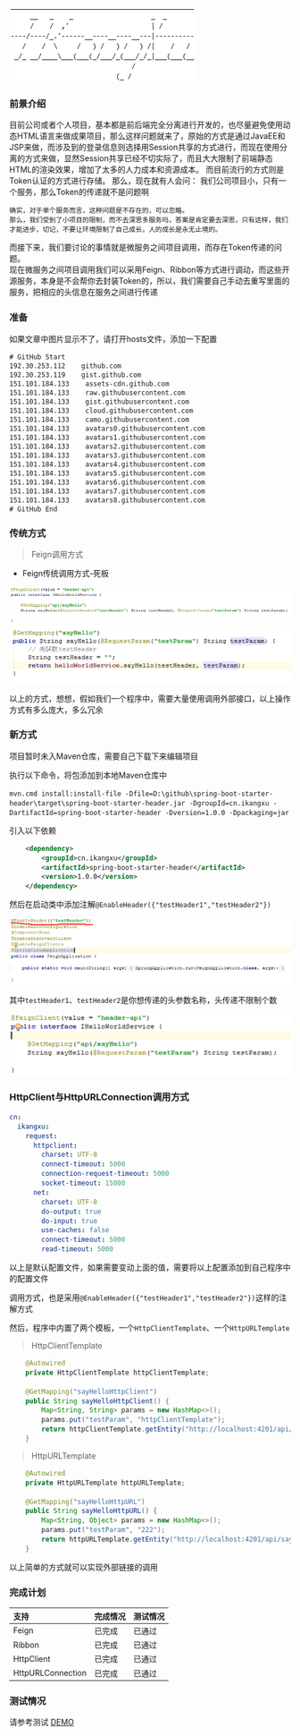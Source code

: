 ![Logo](./doc/logo.png)

### 前景介绍

目前公司或者个人项目，基本都是前后端完全分离进行开发的，也尽量避免使用动态HTML语言来做成果项目，那么这样问题就来了，原始的方式是通过JavaEE和JSP来做，而涉及到的登录信息则选择用Session共享的方式进行，而现在使用分离的方式来做，显然Session共享已经不切实际了，而且大大限制了前端静态HTML的渲染效果，增加了太多的人力成本和资源成本。
而目前流行的方式则是Token认证的方式进行存储。
那么，现在就有人会问：
    我们公司项目小，只有一个服务，那么Token的传递就不是问题啊
    
    确实，对于单个服务而言，这种问题是不存在的，可以忽略。
    那么，我们受到了小项目的限制，而不去深思多服务吗，答案是肯定要去深思，只有这样，我们才能进步，切记，不要让环境限制了自己成长，人的成长是永无止境的。
    
而接下来，我们要讨论的事情就是微服务之间项目调用，而存在Token传递的问题。    
现在微服务之间项目调用我们可以采用Feign、Ribbon等方式进行调动，而这些开源服务，本身是不会帮你去封装Token的，所以，我们需要自己手动去重写里面的服务，把相应的头信息在服务之间进行传递

### 准备

如果文章中图片显示不了，请打开hosts文件，添加一下配置

```text
# GitHub Start 
192.30.253.112    github.com 
192.30.253.119    gist.github.com
151.101.184.133    assets-cdn.github.com
151.101.184.133    raw.githubusercontent.com
151.101.184.133    gist.githubusercontent.com
151.101.184.133    cloud.githubusercontent.com
151.101.184.133    camo.githubusercontent.com
151.101.184.133    avatars0.githubusercontent.com
151.101.184.133    avatars1.githubusercontent.com
151.101.184.133    avatars2.githubusercontent.com
151.101.184.133    avatars3.githubusercontent.com
151.101.184.133    avatars4.githubusercontent.com
151.101.184.133    avatars5.githubusercontent.com
151.101.184.133    avatars6.githubusercontent.com
151.101.184.133    avatars7.githubusercontent.com
151.101.184.133    avatars8.githubusercontent.com
# GitHub End
```

### 传统方式

> Feign调用方式

- Feign传统调用方式-死板

![Feign传统调用方式-死板](./doc/img/img_01.png)
![Feign传统调用方式-死板](./doc/img/img_02.png)

以上的方式，想想，假如我们一个程序中，需要大量使用调用外部接口，以上操作方式有多么庞大，多么冗余


### 新方式
项目暂时未入Maven仓库，需要自己下载下来编辑项目

执行以下命令，将包添加到本地Maven仓库中

`mvn.cmd install:install-file -Dfile=D:\github\spring-boot-starter-header\target\spring-boot-starter-header.jar -DgroupId=cn.ikangxu -DartifactId=spring-boot-starter-header -Dversion=1.0.0 -Dpackaging=jar`

引入以下依赖

```xml
    <dependency>
        <groupId>cn.ikangxu</groupId>
        <artifactId>spring-boot-starter-header</artifactId>
        <version>1.0.0</version>
    </dependency>
```

然后在启动类中添加注解`@EnableHeader({"testHeader1","testHeader2"})`

![设置注解](./doc/img/img_04.png)

其中`testHeader1`、`testHeader2`是你想传递的头参数名称，头传递不限制个数

![简洁调用方式，无需担心传递参数的问题](./doc/img/img_03.png)

### HttpClient与HttpURLConnection调用方式

```yaml
cn:
  ikangxu:
    request:
      httpclient:
        charset: UTF-8
        connect-timeout: 5000
        connection-request-timeout: 5000
        socket-timeout: 15000
      net:
        charset: UTF-8
        do-output: true
        do-input: true
        use-caches: false
        connect-timeout: 5000
        read-timeout: 5000
```

以上是默认配置文件，如果需要变动上面的值，需要将以上配置添加到自己程序中的配置文件

调用方式，也是采用`@EnableHeader({"testHeader1","testHeader2"})`这样的注解方式

然后，程序中内置了两个模板，一个`HttpClientTemplate`、一个`HttpURLTemplate`

> HttpClientTemplate

```java
    @Autowired
    private HttpClientTemplate httpClientTemplate;
    
    @GetMapping("sayHelloHttpClient")
    public String sayHelloHttpClient() {
        Map<String, String> params = new HashMap<>();
        params.put("testParam", "httpClientTemplate");
        return httpClientTemplate.getEntity("http://localhost:4201/api/sayHello", params);
    }
```

> HttpURLTemplate

```java
    @Autowired
    private HttpURLTemplate httpURLTemplate;
	
    @GetMapping("sayHelloHttpURL")
    public String sayHelloHttpURL() {
        Map<String, Object> params = new HashMap<>();
        params.put("testParam", "222");
        return httpURLTemplate.getEntity("http://localhost:4201/api/sayHello", params);
    }
```

以上简单的方式就可以实现外部链接的调用

### 完成计划

| 支持 | 完成情况 | 测试情况 |
| :------| :------ | :------ |
| Feign | 已完成 | 已通过 |
| Ribbon | 已完成 | 已通过 |
| HttpClient | 已完成 | 已通过 |
| HttpURLConnection | 已完成 | 已通过 |


### 测试情况

请参考测试 [DEMO](https://github.com/IKangXu/ikx-demo/tree/master/header)